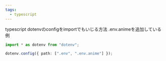 ```yaml
---
tags:
  - typescript
---
```


typescript dotenvのconfigをimportでもいじる方法
.env.animeを追加している例
```ts
import * as dotenv from "dotenv";

dotenv.config({ path: [".env", ".env.anime"] });
```